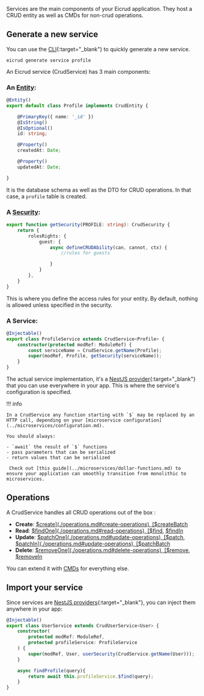 Services are the main components of your Eicrud application. They host a CRUD entity as well as CMDs for non-crud operations.

## Generate a new service

You can use the [CLI](https://www.npmjs.com/package/@eicrud/cli){:target="_blank"} to quickly generate a new service.

```
eicrud generate service profile
```

An Eicrud service (CrudService) has 3 main components:

### An [Entity](entity.md):

```typescript title="services/profile/profile.entity.ts"
@Entity()
export default class Profile implements CrudEntity {

    @PrimaryKey({ name: '_id' })
    @IsString()
    @IsOptional()
    id: string;

    @Property()
    createdAt: Date;

    @Property()
    updatedAt: Date;

}
```
It is the database schema as well as the DTO for CRUD operations. In that case, a `profile` table is created.

### A [Security](../security/definition.md):
```typescript title="services/profile/profile.security.ts"
export function getSecurity(PROFILE: string): CrudSecurity { 
    return {
        rolesRights: {
            guest: {
                async defineCRUDAbility(can, cannot, ctx) {
                    //rules for guests

                }
            }
        },
    }
}
```
This is where you define the access rules for your entity. By default, nothing is allowed unless specified in the security.

### A Service:
```typescript title="services/profile/profile.service.ts"
@Injectable()
export class ProfileService extends CrudService<Profile> {
    constructor(protected modRef: ModuleRef) {
        const serviceName = CrudService.getName(Profile);
        super(modRef, Profile, getSecurity(serviceName));
    }
}
```
The actual service implementation, it's a [NestJS provider](https://docs.nestjs.com/providers){:target="_blank"} that you can use everywhere in your app. This is where the service's configuration is specified. 

!!! info

    In a CrudService any function starting with `$` may be replaced by an HTTP call, depending on your [microservice configuration](../microservices/configuration.md). 
    
    You should always: 
    
    - `await` the result of `$` functions
    - pass parameters that can be serialized
    - return values that can be serialized 
    
     Check out [this guide](../microservices/dollar-functions.md) to ensure your application can smoothly transition from monolithic to microservices.


## Operations

A CrudService handles all CRUD operations out of the box :  

  - **Create**: [$create](./operations.md#create-operations), [$createBatch](./operations.md#create-operations)
  - **Read**: [$findOne](./operations.md#read-operations), [$find](./operations.md#read-operations), [$findIn](./operations.md#read-operations)
  - **Update**: [$patchOne](./operations.md#update-operations), [$patch](./operations.md#update-operations), [$patchIn](./operations.md#update-operations), [$patchBatch](./operations.md#update-operations)
  - **Delete**: [$removeOne](./operations.md#delete-operations), [$remove](./operations.md#delete-operations), [$removeIn](./operations.md#delete-operations)

You can extend it with [CMDs](commands.md) for everything else.

## Import your service
Since services are [NestJS providers](https://docs.nestjs.com/providers){:target="_blank"}, you can inject them anywhere in your app:

```typescript
@Injectable()
export class UserService extends CrudUserService<User> {
    constructor(
        protected modRef: ModuleRef,
        protected profileService: ProfileService 
    ) {
        super(modRef, User, userSecurity(CrudService.getName(User)));
    }

    async findProfile(query){
        return await this.profileService.$find(query);
    }
}
```